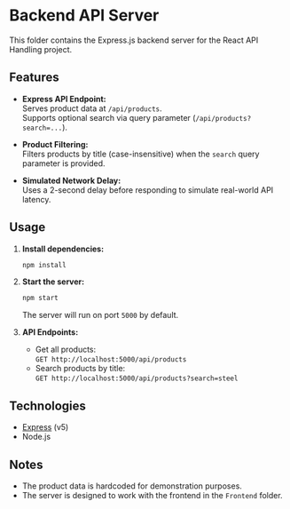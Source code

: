 # Backend API Server

This folder contains the Express.js backend server for the React API Handling project.

## Features

- **Express API Endpoint:**  
  Serves product data at `/api/products`.  
  Supports optional search via query parameter (`/api/products?search=...`).

- **Product Filtering:**  
  Filters products by title (case-insensitive) when the `search` query parameter is provided.

- **Simulated Network Delay:**  
  Uses a 2-second delay before responding to simulate real-world API latency.

## Usage

1. **Install dependencies:**
   ```sh
   npm install
   ```

2. **Start the server:**
   ```sh
   npm start
   ```
   The server will run on port `5000` by default.

3. **API Endpoints:**
   - Get all products:  
     `GET http://localhost:5000/api/products`
   - Search products by title:  
     `GET http://localhost:5000/api/products?search=steel`

## Technologies

- [Express](https://expressjs.com/) (v5)
- Node.js

## Notes

- The product data is hardcoded for demonstration purposes.
- The server is designed to work with the frontend in the `Frontend` folder.
